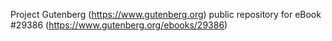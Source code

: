 Project Gutenberg (https://www.gutenberg.org) public repository for eBook #29386 (https://www.gutenberg.org/ebooks/29386)
